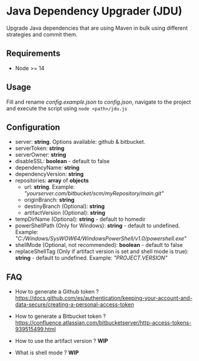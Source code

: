 # Java Dependency Upgrader (JDU)

Upgrade Java dependencies that are using Maven in bulk using different strategies and commit them.

## Requirements
- Node >= 14

## Usage
Fill and rename _config.example.json_ to _config.json_, navigate to the project and execute the script using `node <path>/jdu.js`

## Configuration
- server: **string**. Options available: github & bitbucket.
- serverToken: **string**
- serverOwner: **string**
- disableSSL: **boolean** - default to false
- dependencyName: **string**
- dependencyVersion: **string**
- repositories: **array** of **objects**
  - url: **string**. Example: _"yourserver.com/bitbucket/scm/myRepository/main.git"_
  - originBranch: **string**
  - destinyBranch (Optional): **string**
  - artifactVersion (Optional): **string**
- tempDirName (Optional): **string** - default to homedir
- powerShellPath (Only for Windows): **string** - default to undefined. Example: _"C:/Windows/SysWOW64/WindowsPowerShell/v1.0/powershell.exe"_
- shellMode (Optional, not recommended): **boolean** - default to false
- replaceShellTag (Only if artifact version is set and shell mode is true): **string** - default to undefined. Example: _"PROJECT.VERSION"_

## FAQ
- How to generate a Github token ?
  https://docs.github.com/es/authentication/keeping-your-account-and-data-secure/creating-a-personal-access-token

- How to generate a Bitbucket token ?
  https://confluence.atlassian.com/bitbucketserver/http-access-tokens-939515499.html

- How to use the artifact version ?
  **WIP**

- What is shell mode ?
  **WIP**
